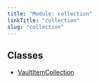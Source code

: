 ```yaml
---
title: "Module: collection"
linkTitle: "collection"
slug: "collection"
---
```


## Classes

-   [VaultItemCollection](../../classes/collection.VaultItemCollection)

